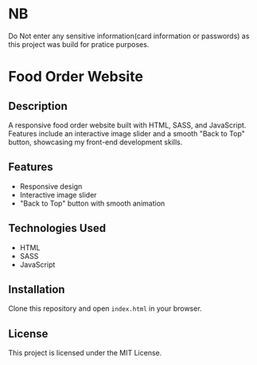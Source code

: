# NB
Do Not enter any sensitive information(card information or passwords) as this project was build for pratice purposes.

# Food Order Website

## Description
A responsive food order website built with HTML, SASS, and JavaScript. Features include an interactive image slider and a smooth "Back to Top" button, showcasing my front-end development skills.

## Features
- Responsive design
- Interactive image slider
- "Back to Top" button with smooth animation

## Technologies Used
- HTML
- SASS
- JavaScript

## Installation
Clone this repository and open `index.html` in your browser.

## License
This project is licensed under the MIT License.
